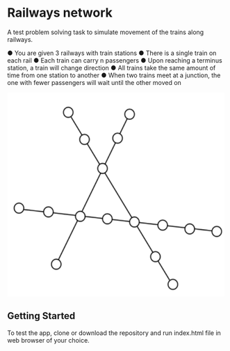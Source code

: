 # Railways network

A test problem solving task to simulate movement of the trains along railways.

● You are given 3 railways with train stations
● There is a single train on each rail
● Each train can carry n passengers
● Upon reaching a terminus station, a train will change direction
● All trains take the same amount of time from one station to another
● When two trains meet at a junction, the one with fewer passengers will wait until the
other moved on

![Scheme of the railways network](scheme.png)

## Getting Started

To test the app, clone or download the repository and run index.html file in web browser of your choice.